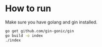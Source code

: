 # How to run

Make sure you have golang and gin installed.

```bash
go get github.com/gin-gonic/gin
go build -o index
./index
```
